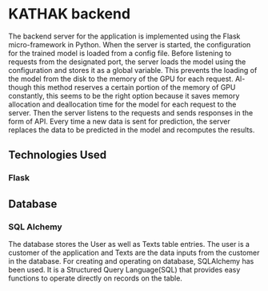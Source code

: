 # KATHAK backend

The backend server for the application is implemented using the Flask micro-framework
in Python. When the server is started, the configuration for the trained model is loaded
from a config file. Before listening to requests from the designated port, the server loads
the model using the configuration and stores it as a global variable. This prevents the
loading of the model from the disk to the memory of the GPU for each request. Al-
though this method reserves a certain portion of the memory of GPU constantly, this
seems to be the right option because it saves memory allocation and deallocation time
for the model for each request to the server. Then the server listens to the requests and
sends responses in the form of API. Every time a new data is sent for prediction, the
server replaces the data to be predicted in the model and recomputes the results.

## Technologies Used
### Flask

## Database
### SQL Alchemy

The database stores the User as well as Texts table entries. The user is a customer of the
application and Texts are the data inputs from the customer in the database. For creating and operating on database, SQLAlchemy has been used. It is a Structured Query Language(SQL) that provides easy functions to operate directly on records on the table.
